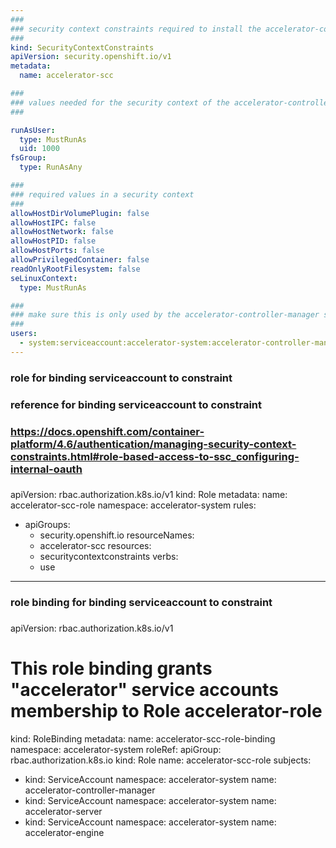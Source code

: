 ```yaml
---
###
### security context constraints required to install the accelerator-controller-manager
###
kind: SecurityContextConstraints
apiVersion: security.openshift.io/v1
metadata:
  name: accelerator-scc

###
### values needed for the security context of the accelerator-controller-manager-scc
###

runAsUser:
  type: MustRunAs
  uid: 1000
fsGroup:
  type: RunAsAny

###
### required values in a security context 
###
allowHostDirVolumePlugin: false
allowHostIPC: false
allowHostNetwork: false
allowHostPID: false
allowHostPorts: false
allowPrivilegedContainer: false
readOnlyRootFilesystem: false
seLinuxContext:
  type: MustRunAs

###
### make sure this is only used by the accelerator-controller-manager service account
###
users:
  - system:serviceaccount:accelerator-system:accelerator-controller-manager
---
```

###
### role for binding serviceaccount to constraint
###
### reference for binding serviceaccount to constraint
### https://docs.openshift.com/container-platform/4.6/authentication/managing-security-context-constraints.html#role-based-access-to-ssc_configuring-internal-oauth
###
apiVersion: rbac.authorization.k8s.io/v1
kind: Role
metadata:
  name: accelerator-scc-role
  namespace: accelerator-system
rules:
  - apiGroups:
      - security.openshift.io
    resourceNames:
      - accelerator-scc
    resources:
      - securitycontextconstraints
    verbs:
      - use
---
###
### role binding for binding serviceaccount to constraint
###
apiVersion: rbac.authorization.k8s.io/v1
# This role binding grants "accelerator" service accounts membership to Role accelerator-role
kind: RoleBinding
metadata:
  name: accelerator-scc-role-binding
  namespace: accelerator-system
roleRef:
  apiGroup: rbac.authorization.k8s.io
  kind: Role
  name: accelerator-scc-role
subjects:
  - kind: ServiceAccount
    namespace: accelerator-system
    name: accelerator-controller-manager
  - kind: ServiceAccount
    namespace: accelerator-system
    name: accelerator-server
  - kind: ServiceAccount
    namespace: accelerator-system
    name: accelerator-engine